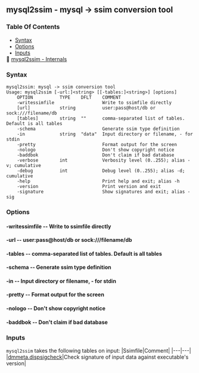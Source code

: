 ## mysql2ssim - mysql -> ssim conversion tool


### Table Of Contents
<a href="#table-of-contents"></a>
<!-- dev.mdmark  mdmark:MDSECTION  state:BEG_AUTO  param:Toc -->
&nbsp;&nbsp;&bull;&nbsp;  [Syntax](#syntax)<br/>
&nbsp;&nbsp;&bull;&nbsp;  [Options](#options)<br/>
&nbsp;&nbsp;&bull;&nbsp;  [Inputs](#inputs)<br/>
&#128196; [mysql2ssim - Internals](/txt/exe/mysql2ssim/internals.md)<br/>

<!-- dev.mdmark  mdmark:MDSECTION  state:END_AUTO  param:Toc -->

### Syntax
<a href="#syntax"></a>
<!-- dev.mdmark  mdmark:MDSECTION  state:BEG_AUTO  param:Syntax -->
```
mysql2ssim: mysql -> ssim conversion tool
Usage: mysql2ssim [-url:]<string> [[-tables:]<string>] [options]
    OPTION          TYPE    DFLT    COMMENT
    -writessimfile                  Write to ssimfile directly
    [url]           string          user:pass@host/db or sock:///filename/db
    [tables]        string  ""      comma-separated list of tables. Default is all tables
    -schema                         Generate ssim type definition
    -in             string  "data"  Input directory or filename, - for stdin
    -pretty                         Format output for the screen
    -nologo                         Don't show copyright notice
    -baddbok                        Don't claim if bad database
    -verbose        int             Verbosity level (0..255); alias -v; cumulative
    -debug          int             Debug level (0..255); alias -d; cumulative
    -help                           Print help and exit; alias -h
    -version                        Print version and exit
    -signature                      Show signatures and exit; alias -sig

```

<!-- dev.mdmark  mdmark:MDSECTION  state:END_AUTO  param:Syntax -->

### Options
<a href="#options"></a>

<!-- dev.mdmark  mdmark:MDSECTION  state:BEG_AUTO  param:Options -->
#### -writessimfile -- Write to ssimfile directly
<a href="#-writessimfile"></a>

#### -url -- user:pass@host/db or sock:///filename/db
<a href="#-url"></a>

#### -tables -- comma-separated list of tables. Default is all tables
<a href="#-tables"></a>

#### -schema -- Generate ssim type definition
<a href="#-schema"></a>

#### -in -- Input directory or filename, - for stdin
<a href="#-in"></a>

#### -pretty -- Format output for the screen
<a href="#-pretty"></a>

#### -nologo -- Don't show copyright notice
<a href="#-nologo"></a>

#### -baddbok -- Don't claim if bad database
<a href="#-baddbok"></a>

<!-- dev.mdmark  mdmark:MDSECTION  state:END_AUTO  param:Options -->

### Inputs
<a href="#inputs"></a>
<!-- dev.mdmark  mdmark:MDSECTION  state:BEG_AUTO  param:Inputs -->
`mysql2ssim` takes the following tables on input:
|Ssimfile|Comment|
|---|---|
|[dmmeta.dispsigcheck](/txt/ssimdb/dmmeta/dispsigcheck.md)|Check signature of input data against executable's version|

<!-- dev.mdmark  mdmark:MDSECTION  state:END_AUTO  param:Inputs -->

